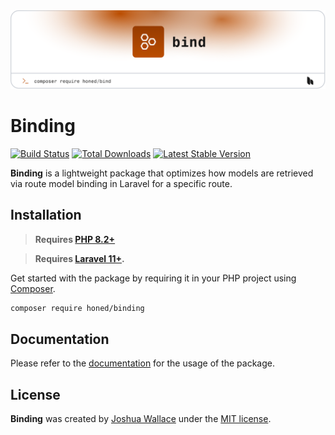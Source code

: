 <a href="https://honed.dev/binding">
    <picture>
        <source media="(prefers-color-scheme: dark)" srcset="art/header-dark.png">
        <img alt="" src="art/header-light.png">
    </picture>
</a>

# Binding

<p>
    <a href="https://github.com/honedlabs/binding/actions"><img src="https://github.com/honedlabs/binding/actions/workflows/tests.yml/badge.svg" alt="Build Status"></a>
    <a href="https://packagist.org/packages/honed/binding"><img src="https://img.shields.io/packagist/dt/honed/binding" alt="Total Downloads"></a>
    <a href="https://packagist.org/packages/honed/binding"><img src="https://img.shields.io/packagist/v/honed/binding" alt="Latest Stable Version"></a>
</p>

**Binding** is a lightweight package that optimizes how models are retrieved via route model binding in Laravel for a specific route.

## Installation

> **Requires [PHP 8.2+](https://php.net/releases/)**

> **Requires [Laravel 11+](https://laravel.com/docs/releases).**

Get started with the package by requiring it in your PHP project using [Composer](https://getcomposer.org/).

```bash
composer require honed/binding
```

## Documentation

Please refer to the [documentation](https://honed.dev/binding) for the usage of the package.

## License

**Binding** was created by [Joshua Wallace](https://joshua-wallace.com) under the [MIT license](https://opensource.org/licenses/MIT).